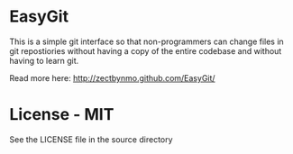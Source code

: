 EasyGit
=======
This is a simple git interface so that non-programmers can change files in git repostiories without having a copy of the entire codebase and without having to learn git.

Read more here: http://zectbynmo.github.com/EasyGit/

License - MIT
=======
See the LICENSE file in the source directory